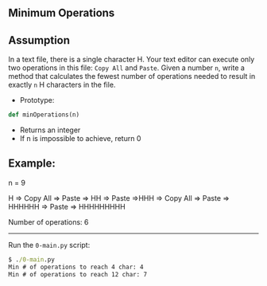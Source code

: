 ## Minimum Operations



Assumption
--
In a text file, there is a single character H. Your text editor can execute only two operations in this file: `Copy All` and `Paste`. Given a number `n`, write a method that calculates the fewest number of operations needed to result in exactly `n` H characters in the file.

- Prototype:
```py
def minOperations(n)
```
* Returns an integer
* If n is impossible to achieve, return 0

Example:
--

n = 9

H => Copy All => Paste => HH => Paste =>HHH => Copy All => Paste => HHHHHH => Paste => HHHHHHHHH

Number of operations: 6

---

Run the `0-main.py` script:

```cmd
$ ./0-main.py 
Min # of operations to reach 4 char: 4
Min # of operations to reach 12 char: 7
```
